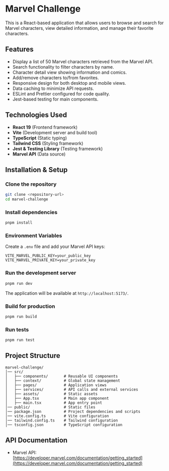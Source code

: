 # Marvel Challenge

This is a React-based application that allows users to browse and search for Marvel characters, view detailed information, and manage their favorite characters.

## Features
- Display a list of 50 Marvel characters retrieved from the Marvel API.
- Search functionality to filter characters by name.
- Character detail view showing information and comics.
- Add/remove characters to/from favorites.
- Responsive design for both desktop and mobile views.
- Data caching to minimize API requests.
- ESLint and Prettier configured for code quality.
- Jest-based testing for main components.

## Technologies Used
- **React 19** (Frontend framework)
- **Vite** (Development server and build tool)
- **TypeScript** (Static typing)
- **Tailwind CSS** (Styling framework)
- **Jest & Testing Library** (Testing framework)
- **Marvel API** (Data source)

## Installation & Setup

### Clone the repository
```sh
git clone <repository-url>
cd marvel-challenge
```

### Install dependencies
```sh
pnpm install
```

### Environment Variables
Create a `.env` file and add your Marvel API keys:
```
VITE_MARVEL_PUBLIC_KEY=your_public_key
VITE_MARVEL_PRIVATE_KEY=your_private_key
```

### Run the development server
```sh
pnpm run dev
```
The application will be available at `http://localhost:5173/`.

### Build for production
```sh
pnpm run build
```

### Run tests
```sh
pnpm run test
```

## Project Structure
```
marvel-challenge/
│── src/
│   ├── components/       # Reusable UI components
│   ├── context/          # Global state management
│   ├── pages/            # Application views
│   ├── services/         # API calls and external services
│   ├── assets/           # Static assets
│   ├── App.tsx           # Main app component
│   ├── main.tsx          # App entry point
│── public/               # Static files
│── package.json          # Project dependencies and scripts
│── vite.config.ts        # Vite configuration
│── tailwind.config.ts    # Tailwind configuration
│── tsconfig.json         # TypeScript configuration
```

## API Documentation
- Marvel API: [https://developer.marvel.com/documentation/getting_started](https://developer.marvel.com/documentation/getting_started)
